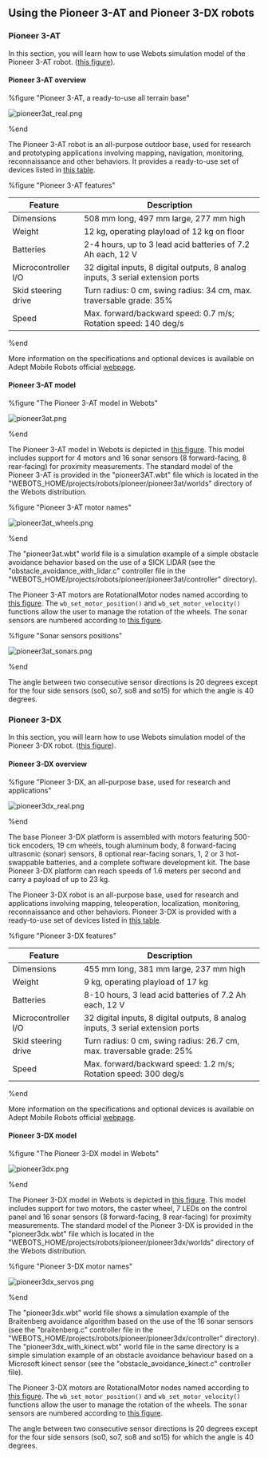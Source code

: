 ## Using the Pioneer 3-AT and Pioneer 3-DX robots

### Pioneer 3-AT

In this section, you will learn how to use Webots simulation model of the
Pioneer 3-AT robot. ([this
figure](#pioneer-3-at-a-ready-to-use-all-terrain-base)).

#### Pioneer 3-AT overview

%figure "Pioneer 3-AT, a ready-to-use all terrain base"

![pioneer3at_real.png](images/pioneer3at_real.png)

%end

The Pioneer 3-AT robot is an all-purpose outdoor base, used for research and
prototyping applications involving mapping, navigation, monitoring,
reconnaissance and other behaviors. It provides a ready-to-use set of devices
listed in [this table](#pioneer-3-at-features).

%figure "Pioneer 3-AT features"

| Feature             | Description                                                                     |
| ------------------- | ------------------------------------------------------------------------------- |
| Dimensions          | 508 mm long, 497 mm large, 277 mm high                                          |
| Weight              | 12 kg, operating playload of 12 kg on floor                                     |
| Batteries           | 2-4 hours, up to 3 lead acid batteries of 7.2 Ah each, 12 V                     |
| Microcontroller I/O | 32 digital inputs, 8 digital outputs, 8 analog inputs, 3 serial extension ports |
| Skid steering drive | Turn radius: 0 cm, swing radius: 34 cm, max. traversable grade: 35%             |
| Speed               | Max. forward/backward speed: 0.7 m/s; Rotation speed: 140 deg/s                 |

%end

More information on the specifications and optional devices is available on
Adept Mobile Robots official
[webpage](http://www.mobilerobots.com/ResearchRobots/ResearchRobots/P3AT.aspx).

#### Pioneer 3-AT model

%figure "The Pioneer 3-AT model in Webots"

![pioneer3at.png](images/pioneer3at.png)

%end

The Pioneer 3-AT model in Webots is depicted in [this
figure](#the-pioneer-3-at-model-in-webots). This model includes support for 4
motors and 16 sonar sensors (8 forward-facing, 8 rear-facing) for proximity
measurements. The standard model of the Pioneer 3-AT is provided in the
"pioneer3AT.wbt" file which is located in the
"WEBOTS\_HOME/projects/robots/pioneer/pioneer3at/worlds" directory of the Webots
distribution.

%figure "Pioneer 3-AT motor names"

![pioneer3at_wheels.png](images/pioneer3at_wheels.png)

%end

The "pioneer3at.wbt" world file is a simulation example of a simple obstacle
avoidance behavior based on the use of a SICK LIDAR (see the
"obstacle\_avoidance\_with\_lidar.c" controller file in the
"WEBOTS\_HOME/projects/robots/pioneer/pioneer3at/controller" directory).

The Pioneer 3-AT motors are RotationalMotor nodes named according to [this
figure](#pioneer-3-at-motor-names). The `wb_set_motor_position()` and
`wb_set_motor_velocity()` functions allow the user to manage the rotation of the
wheels. The sonar sensors are numbered according to [this
figure](#sonar-sensors-positions).

%figure "Sonar sensors positions"

![pioneer3at_sonars.png](images/pioneer3at_sonars.png)

%end

The angle between two consecutive sensor directions is 20 degrees except for the
four side sensors (so0, so7, so8 and so15) for which the angle is 40 degrees.

### Pioneer 3-DX

In this section, you will learn how to use Webots simulation model of the
Pioneer 3-DX robot. ([this
figure](#pioneer-3-dx-an-all-purpose-base-used-for-research-and-applications)).

#### Pioneer 3-DX overview

%figure "Pioneer 3-DX, an all-purpose base, used for research and applications"

![pioneer3dx_real.png](images/pioneer3dx_real.png)

%end

The base Pioneer 3-DX platform is assembled with motors featuring 500-tick
encoders, 19 cm wheels, tough aluminum body, 8 forward-facing ultrasonic (sonar)
sensors, 8 optional rear-facing sonars, 1, 2 or 3 hot-swappable batteries, and a
complete software development kit. The base Pioneer 3-DX platform can reach
speeds of 1.6 meters per second and carry a payload of up to 23 kg.

The Pioneer 3-DX robot is an all-purpose base, used for research and
applications involving mapping, teleoperation, localization, monitoring,
reconnaissance and other behaviors. Pioneer 3-DX is provided with a ready-to-use
set of devices listed in [this table](#pioneer-3-dx-features).

%figure "Pioneer 3-DX features"

| Feature             | Description                                                                     |
| ------------------- | ------------------------------------------------------------------------------- |
| Dimensions          | 455 mm long, 381 mm large, 237 mm high                                          |
| Weight              | 9 kg, operating playload of 17 kg                                               |
| Batteries           | 8-10 hours, 3 lead acid batteries of 7.2 Ah each, 12 V                          |
| Microcontroller I/O | 32 digital inputs, 8 digital outputs, 8 analog inputs, 3 serial extension ports |
| Skid steering drive | Turn radius: 0 cm, swing radius: 26.7 cm, max. traversable grade: 25%           |
| Speed               | Max. forward/backward speed: 1.2 m/s; Rotation speed: 300 deg/s                 |

%end

More information on the specifications and optional devices is available on
Adept Mobile Robots official
[webpage](http://www.mobilerobots.com/ResearchRobots/PioneerP3DX.aspx).

#### Pioneer 3-DX model

%figure "The Pioneer 3-DX model in Webots"

![pioneer3dx.png](images/pioneer3dx.png)

%end

The Pioneer 3-DX model in Webots is depicted in [this
figure](#the-pioneer-3-dx-model-in-webots). This model includes support for two
motors, the caster wheel, 7 LEDs on the control panel and 16 sonar sensors (8
forward-facing, 8 rear-facing) for proximity measurements. The standard model of
the Pioneer 3-DX is provided in the "pioneer3dx.wbt" file which is located in
the "WEBOTS\_HOME/projects/robots/pioneer/pioneer3dx/worlds" directory of the
Webots distribution.

%figure "Pioneer 3-DX motor names"

![pioneer3dx_servos.png](images/pioneer3dx_servos.png)

%end

The "pioneer3dx.wbt" world file shows a simulation example of the Braitenberg
avoidance algorithm based on the use of the 16 sonar sensors (see the
"braitenberg.c" controller file in the
"WEBOTS\_HOME/projects/robots/pioneer/pioneer3dx/controller" directory). The
"pioneer3dx\_with\_kinect.wbt" world file in the same directory is a simple
simulation example of an obstacle avoidance behaviour based on a Microsoft
kinect sensor (see the "obstacle\_avoidance\_kinect.c" controller file).

The Pioneer 3-DX motors are RotationalMotor nodes named according to [this
figure](#pioneer-3-dx-motor-names). The `wb_set_motor_position()` and
`wb_set_motor_velocity()` functions allow the user to manage the rotation of the
wheels. The sonar sensors are numbered according to [this
figure](#sonar-sensors-positions).

The angle between two consecutive sensor directions is 20 degrees except for the
four side sensors (so0, so7, so8 and so15) for which the angle is 40 degrees.
